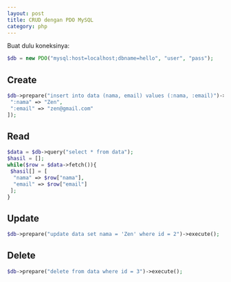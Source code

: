 ```yaml
--- 
layout: post
title: CRUD dengan PDO MySQL
category: php
--- 
```


Buat dulu koneksinya:

```php
$db = new PDO("mysql:host=localhost;dbname=hello", "user", "pass");
```

## Create

```php
$db->prepare("insert into data (nama, email) values (:nama, :email)")->execute([
 ":nama" => "Zen",
 ":email" => "zen@gmail.com"
]);
```

## Read

```php
$data = $db->query("select * from data");
$hasil = [];
while($row = $data->fetch()){
 $hasil[] = [
  "nama" => $row["nama"],
  "email" => $row["email"]
 ];
}
```

## Update

```php
$db->prepare("update data set nama = 'Zen' where id = 2")->execute();
```

## Delete

```php
$db->prepare("delete from data where id = 3")->execute();
```